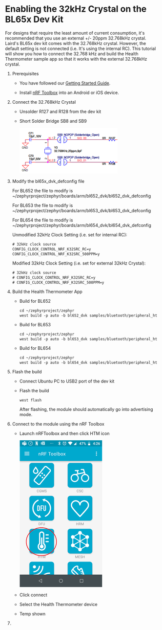# Enabling the 32kHz Crystal on the BL65x Dev Kit

For designs that require the least amount of current consumption, it's recommended that you use an external +/- 20ppm 32.768kHz crystal. Laird's BL65x dev kit comes with the 32.768kHz crystal. However, the default setting is not connected (i.e. It's using the internal RC). This tutorial will show you how to connect the 32.768 kHz and  build the Health Thermometer sample app so that it works with the external 32.768kHz crystal.



1. Prerequisites

   - You have followed our [Getting Started Guide](ubuntu.md).

   - Install [nRF Toolbox](https://www.nordicsemi.com/Software-and-tools/Development-Tools/nRF-Toolbox) into an Android or iOS device.

     

2. Connect the 32.768kHz Crystal

   - Unsolder R127 and R128 from the dev kit

   - Short Solder Bridge SB8 and SB9

     

     ![](../images/SolderBridge.PNG)

     

3. Modify the bl65x_dvk_defconfig file

   For BL652 the file to modify is ~/zephyrproject/zephyr/boards/arm/bl652_dvk/bl652_dvk_defconfig 

   For BL653 the file to modify is ~/zephyrproject/zephyr/boards/arm/bl653_dvk/bl653_dvk_defconfig 

   For BL654 the file to modify is ~/zephyrproject/zephyr/boards/arm/bl654_dvk/bl654_dvk_defconfig

    

   Unmodified 32kHz Clock Setting (i.e. set for internal RC):

   ```
   # 32kHz clock source 
   CONFIG_CLOCK_CONTROL_NRF_K32SRC_RC=y 
   CONFIG_CLOCK_CONTROL_NRF_K32SRC_500PPM=y 
   ```

   

   Modified 32kHz Clock Setting (i.e. set for external 32kHz Crystal):

   ```
   # 32kHz clock source 
   # CONFIG_CLOCK_CONTROL_NRF_K32SRC_RC=y 
   # CONFIG_CLOCK_CONTROL_NRF_K32SRC_500PPM=y 
   ```

   

4. Build the Health Thermometer App

   - Build for BL652

     ```
     cd ~/zephyrproject/zephyr
     west build -p auto -b bl652_dvk samples/bluetooth/peripheral_ht 
     ```

   - Build for BL653

     ```
     cd ~/zephyrproject/zephyr
     west build -p auto -b bl653_dvk samples/bluetooth/peripheral_ht
     ```

   - Build for BL654

     ```
     cd ~/zephyrproject/zephyr
     west build -p auto -b bl654_dvk samples/bluetooth/peripheral_ht
     ```

     

5. Flash the build

   - Connect Ubuntu PC to USB2 port of the dev kit

   - Flash the build

     ```
     west flash
     ```

     After flashing, the module should automatically go into advertising mode.

     

6. Connect to the module using the nRF Toolbox

   - Launch nRFToolbox and then click HTM icon

     ![](../images/ClickHTM.png)

     

     

     

   - Click connect 

   - Select the Health Thermometer device

   - Temp shown

7. 
